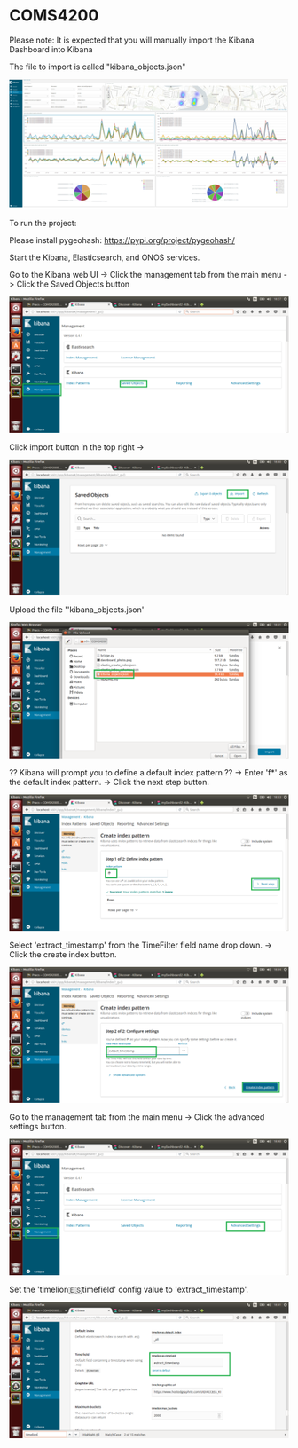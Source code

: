 # COMS4200

Please note: It is expected that you will manually import the Kibana Dashboard into Kibana

The file to import is called "kibana_objects.json"

![alt text](https://github.com/LiamCosgrove/COMS4200/blob/master/dashboard_photo.png)

To run the project:

Please install pygeohash:
https://pypi.org/project/pygeohash/

Start the Kibana, Elasticsearch, and ONOS services.

Go to the Kibana web UI ->
Click the management tab from the main menu ->
Click the Saved Objects button

![alt text](https://github.com/LiamCosgrove/COMS4200/blob/master/images/kibana_setup/kibana1.png)

Click import button in the top right ->

![alt text](https://github.com/LiamCosgrove/COMS4200/blob/master/images/kibana_setup/kibana2.png)

Upload the file ''kibana_objects.json'

![alt text](https://github.com/LiamCosgrove/COMS4200/blob/master/images/kibana_setup/kibana3.png)

?? Kibana will prompt you to define a default index pattern ?? ->
Enter 'f*' as the default index pattern. -> 
Click the next step button.

![alt text](https://github.com/LiamCosgrove/COMS4200/blob/master/images/kibana_setup/kibana4.png)

Select 'extract_timestamp' from the TimeFilter field name drop down. ->
Click the create index button.

![alt text](https://github.com/LiamCosgrove/COMS4200/blob/master/images/kibana_setup/kibana5.png)

Go to the management tab from the main menu ->
Click the advanced settings button.

![alt text](https://github.com/LiamCosgrove/COMS4200/blob/master/images/kibana_setup/kibana6.png)

Set the 'timelion:es:timefield' config value to 'extract_timestamp'.

![alt text](https://github.com/LiamCosgrove/COMS4200/blob/master/images/kibana_setup/kibana7.png)

